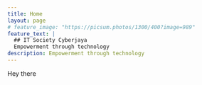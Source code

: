 ```yaml
---
title: Home
layout: page
# feature_image: "https://picsum.photos/1300/400?image=989"
feature_text: |
  ## IT Society Cyberjaya
  Empowerment through technology
description: Empowerment through technology
---
```


Hey there
